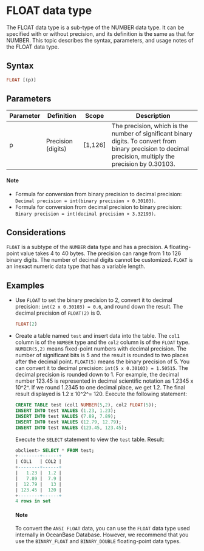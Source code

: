 # FLOAT data type

The FLOAT data type is a sub-type of the NUMBER data type. It can be specified with or without precision, and its definition is the same as that for NUMBER. This topic describes the syntax, parameters, and usage notes of the FLOAT data type.

## Syntax

```sql
FLOAT [(p)]
```

## Parameters

| Parameter | Definition | Scope | Description |
|----|----|-----------|----------------------------------------|
| p | Precision (digits) | \[1,126\] | The precision, which is the number of significant binary digits. To convert from binary precision to decimal precision, multiply the precision by 0.30103.  |

  <main id="notice" type='explain'>
    <h4>Note</h4>
    <ul>
    <li>Formula for conversion from binary precision to decimal precision: <code>Decimal precision = int(binary precision × 0.30103)</code>. </li>
    <li>Formula for conversion from decimal precision to binary precision: <code>Binary precision = int(decimal precision × 3.32193)</code>. </li>
    </ul>
  </main>

## Considerations

`FLOAT` is a subtype of the `NUMBER` data type and has a precision. A floating-point value takes 4 to 40 bytes. The precision can range from 1 to 126 binary digits. The number of decimal digits cannot be customized. `FLOAT` is an inexact numeric data type that has a variable length.

## Examples

* Use `FLOAT` to set the binary precision to 2, convert it to decimal precision: `int(2 x 0.30103) = 0.6`, and round down the result. The decimal precision of `FLOAT(2)` is 0.

   ```sql
   FLOAT(2)
   ```

* Create a table named `test` and insert data into the table. The `col1` column is of the `NUMBER` type and the `col2` column is of the `FLOAT` type. `NUMBER(5,2)` means fixed-point numbers with decimal precision. The number of significant bits is 5 and the result is rounded to two places after the decimal point. `FLOAT(5)` means the binary precision of 5. You can convert it to decimal precision: `int(5 x 0.30103) = 1.50515`. The decimal precision is rounded down to 1. For example, the decimal number 123.45 is represented in decimal scientific notation as 1.2345 x 10^2^. If we round 1.2345 to one decimal place, we get 1.2. The final result displayed is 1.2 x 10^2^= 120. Execute the following statement:

   ```sql
   CREATE TABLE test (col1 NUMBER(5,2), col2 FLOAT(5));
   INSERT INTO test VALUES (1.23, 1.23);
   INSERT INTO test VALUES (7.89, 7.89);
   INSERT INTO test VALUES (12.79, 12.79);
   INSERT INTO test VALUES (123.45, 123.45);
   ```

   Execute the `SELECT` statement to view the `test` table. Result:

   ```sql
   obclient> SELECT * FROM test;
   +--------+------+
   | COL1   | COL2 |
   +--------+------+
   |   1.23 |  1.2 |
   |   7.89 |  7.9 |
   |  12.79 |   13 |
   | 123.45 |  120 |
   +--------+------+
   4 rows in set
   ```

  <main id="notice" type='explain'>
    <h4>Note</h4>
    <p>To convert the <code>ANSI FLOAT</code> data, you can use the <code>FLOAT</code> data type used internally in OceanBase Database. However, we recommend that you use the <code>BINARY_FLOAT</code> and <code>BINARY_DOUBLE</code> floating-point data types. </p>
  </main>

